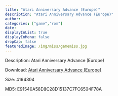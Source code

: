 ```yaml
---
title: "Atari Anniversary Advance (Europe)"
description: "Atari Anniversary Advance (Europe)"
author: 
categories: ["game","rom"]
date: 
displayInList: true
displayInMenu: false
dropCap: false
featuredImage: /img/miss/gamemiss.jpg
---
```


Description: Atari Anniversary Advance (Europe)

Download: <a style="text-decoration:underline;" href="https://mega.nz/#!neZgkYDT!i_fbXD1shZcYh-WFLB5pqs0chJ3l_Wt97X1jK4q_0qQ" target = "_blank" rel = "nofollow" > Atari Anniversary Advance (Europe)</a>

Size: 4194304

MD5: E91540A58D8C28D15137C7FC6504F78A

